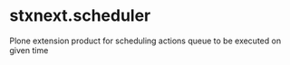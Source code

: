 stxnext.scheduler
=================

Plone extension product for scheduling actions queue to be executed on given time
